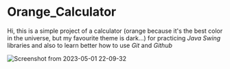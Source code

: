 # Orange_Calculator

Hi, this is a simple project of a calculator (orange because it's the best color in the universe, but my favourite theme is dark...) for practicing _Java Swing_ libraries and also to learn
better how to use *Git* and _Github_

![Screenshot from 2023-05-01 22-09-32](https://user-images.githubusercontent.com/100732446/235522522-f024add4-ee80-4591-87a9-32df3104e316.png)
